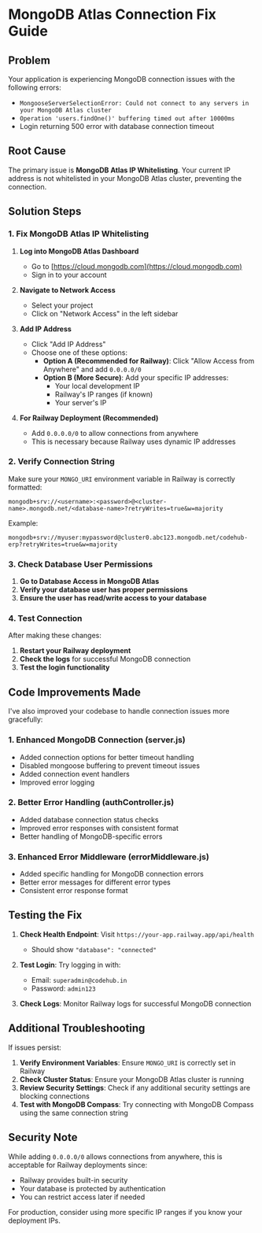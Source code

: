 # MongoDB Atlas Connection Fix Guide

## Problem
Your application is experiencing MongoDB connection issues with the following errors:
- `MongooseServerSelectionError: Could not connect to any servers in your MongoDB Atlas cluster`
- `Operation 'users.findOne()' buffering timed out after 10000ms`
- Login returning 500 error with database connection timeout

## Root Cause
The primary issue is **MongoDB Atlas IP Whitelisting**. Your current IP address is not whitelisted in your MongoDB Atlas cluster, preventing the connection.

## Solution Steps

### 1. Fix MongoDB Atlas IP Whitelisting

1. **Log into MongoDB Atlas Dashboard**
   - Go to [https://cloud.mongodb.com](https://cloud.mongodb.com)
   - Sign in to your account

2. **Navigate to Network Access**
   - Select your project
   - Click on "Network Access" in the left sidebar

3. **Add IP Address**
   - Click "Add IP Address"
   - Choose one of these options:
     - **Option A (Recommended for Railway)**: Click "Allow Access from Anywhere" and add `0.0.0.0/0`
     - **Option B (More Secure)**: Add your specific IP addresses:
       - Your local development IP
       - Railway's IP ranges (if known)
       - Your server's IP

4. **For Railway Deployment (Recommended)**
   - Add `0.0.0.0/0` to allow connections from anywhere
   - This is necessary because Railway uses dynamic IP addresses

### 2. Verify Connection String

Make sure your `MONGO_URI` environment variable in Railway is correctly formatted:

```
mongodb+srv://<username>:<password>@<cluster-name>.mongodb.net/<database-name>?retryWrites=true&w=majority
```

Example:
```
mongodb+srv://myuser:mypassword@cluster0.abc123.mongodb.net/codehub-erp?retryWrites=true&w=majority
```

### 3. Check Database User Permissions

1. **Go to Database Access in MongoDB Atlas**
2. **Verify your database user has proper permissions**
3. **Ensure the user has read/write access to your database**

### 4. Test Connection

After making these changes:

1. **Restart your Railway deployment**
2. **Check the logs** for successful MongoDB connection
3. **Test the login functionality**

## Code Improvements Made

I've also improved your codebase to handle connection issues more gracefully:

### 1. Enhanced MongoDB Connection (server.js)
- Added connection options for better timeout handling
- Disabled mongoose buffering to prevent timeout issues
- Added connection event handlers
- Improved error logging

### 2. Better Error Handling (authController.js)
- Added database connection status checks
- Improved error responses with consistent format
- Better handling of MongoDB-specific errors

### 3. Enhanced Error Middleware (errorMiddleware.js)
- Added specific handling for MongoDB connection errors
- Better error messages for different error types
- Consistent error response format

## Testing the Fix

1. **Check Health Endpoint**: Visit `https://your-app.railway.app/api/health`
   - Should show `"database": "connected"`

2. **Test Login**: Try logging in with:
   - Email: `superadmin@codehub.in`
   - Password: `admin123`

3. **Check Logs**: Monitor Railway logs for successful MongoDB connection

## Additional Troubleshooting

If issues persist:

1. **Verify Environment Variables**: Ensure `MONGO_URI` is correctly set in Railway
2. **Check Cluster Status**: Ensure your MongoDB Atlas cluster is running
3. **Review Security Settings**: Check if any additional security settings are blocking connections
4. **Test with MongoDB Compass**: Try connecting with MongoDB Compass using the same connection string

## Security Note

While adding `0.0.0.0/0` allows connections from anywhere, this is acceptable for Railway deployments since:
- Railway provides built-in security
- Your database is protected by authentication
- You can restrict access later if needed

For production, consider using more specific IP ranges if you know your deployment IPs.
